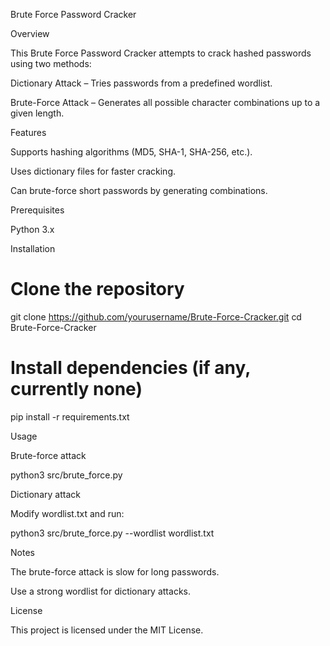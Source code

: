 Brute Force Password Cracker

Overview

This Brute Force Password Cracker attempts to crack hashed passwords using two methods:

Dictionary Attack – Tries passwords from a predefined wordlist.

Brute-Force Attack – Generates all possible character combinations up to a given length.

Features

Supports hashing algorithms (MD5, SHA-1, SHA-256, etc.).

Uses dictionary files for faster cracking.

Can brute-force short passwords by generating combinations.

Prerequisites

Python 3.x

Installation

# Clone the repository
git clone https://github.com/yourusername/Brute-Force-Cracker.git
cd Brute-Force-Cracker

# Install dependencies (if any, currently none)
pip install -r requirements.txt

Usage

Brute-force attack

python3 src/brute_force.py

Dictionary attack

Modify wordlist.txt and run:

python3 src/brute_force.py --wordlist wordlist.txt

Notes

The brute-force attack is slow for long passwords.

Use a strong wordlist for dictionary attacks.

License

This project is licensed under the MIT License.

